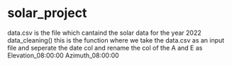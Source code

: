 # solar_project
data.csv is the file which cantaind the solar data for the year 2022
data_cleaning() this is the function where we take the data.csv as an input file and seperate the date col and rename the col of the A and E as Elevation_08:00:00  Azimuth_08:00:00  
